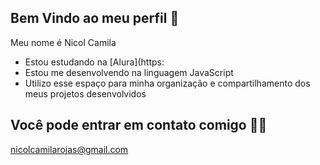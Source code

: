 ## Bem Vindo ao meu perfil 🌹

Meu nome é Nicol Camila

* Estou estudando na [Alura](https:
* Estou me desenvolvendo na linguagem JavaScript
* Utilizo esse espaço para minha organização e compartilhamento dos meus projetos desenvolvidos

## Você pode entrar em contato comigo 💌💬

nicolcamilarojas@gmail.com
